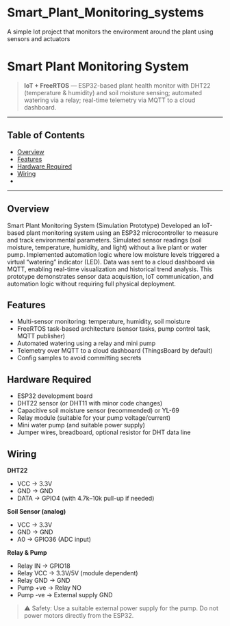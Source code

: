 # Smart_Plant_Monitoring_systems
A simple Iot project that monitors the environment around the plant using sensors and actuators
# Smart Plant Monitoring System

> **IoT + FreeRTOS** — ESP32-based plant health monitor with DHT22 (temperature & humidity) and soil moisture sensing; automated watering via a relay; real-time telemetry via MQTT to a cloud dashboard.

---

## Table of Contents

* [Overview](#overview)
* [Features](#features)
* [Hardware Required](#hardware-required)
* [Wiring](#wiring)
*

---

## Overview

Smart Plant Monitoring System (Simulation Prototype)
Developed an IoT-based plant monitoring system using an ESP32 microcontroller to measure and track environmental parameters. Simulated sensor readings (soil moisture, temperature, humidity, and light) without a live plant or water pump. Implemented automation logic where low moisture levels triggered a virtual “watering” indicator (LED). Data was sent to a cloud dashboard via MQTT, enabling real-time visualization and historical trend analysis. This prototype demonstrates sensor data acquisition, IoT communication, and automation logic without requiring full physical deployment.
## Features

* Multi-sensor monitoring: temperature, humidity, soil moisture
* FreeRTOS task-based architecture (sensor tasks, pump control task, MQTT publisher)
* Automated watering using a relay and mini pump
* Telemetry over MQTT to a cloud dashboard (ThingsBoard by default)
* Config samples to avoid committing secrets

## Hardware Required

* ESP32 development board
* DHT22 sensor (or DHT11 with minor code changes)
* Capacitive soil moisture sensor (recommended) or YL-69
* Relay module (suitable for your pump voltage/current)
* Mini water pump (and suitable power supply)
* Jumper wires, breadboard, optional resistor for DHT data line

## Wiring

**DHT22**

* VCC → 3.3V
* GND → GND
* DATA → GPIO4 (with 4.7k–10k pull-up if needed)

**Soil Sensor (analog)**

* VCC → 3.3V
* GND → GND
* A0 → GPIO36 (ADC input)

**Relay & Pump**

* Relay IN → GPIO18
* Relay VCC → 3.3V/5V (module dependent)
* Relay GND → GND
* Pump +ve → Relay NO
* Pump -ve → External supply GND

> ⚠ Safety: Use a suitable external power supply for the pump. Do not power motors directly from the ESP32.



